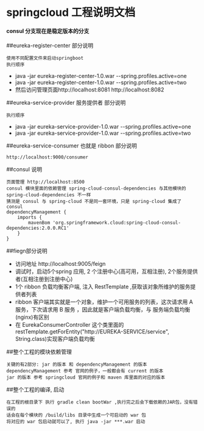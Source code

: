 # springcloud 工程说明文档

#### consul 分支现在是稳定版本的分支

##eureka-register-center 部分说明
```
使用不同配置文件来启动springboot
执行顺序 
```
* java -jar eureka-register-center-1.0.war --spring.profiles.active=one
* java -jar eureka-register-center-1.0.war --spring.profiles.active=two
* 然后访问管理页面http://localhost:8081  http://localhost:8082


##eureka-service-provider 服务提供者 部分说明
```
执行顺序
```
* java -jar eureka-service-provider-1.0.war --spring.profiles.active=one
* java -jar eureka-service-provider-1.0.war --spring.profiles.active=two

##eureka-service-consumer 也就是 ribbon 部分说明
```
http://localhost:9000/consumer
```

##consul 说明
```
页面管理 http://localhost:8500
consul 模块里面的依赖管理 spring-cloud-consul-dependencies 与其他模块的 spring-cloud-dependencies 不一样
猜测是 consul 与 spring-cloud 不是同一套环境，只是 spring-cloud 集成了 consul 
dependencyManagement {
    imports {
        mavenBom 'org.springframework.cloud:spring-cloud-consul-dependencies:2.0.0.RC1'
    }
}
```

##fiegn部分说明

* 访问地址 http://localhost:9005/feign
* 调试时，启动5个spring 应用, 2 个注册中心(高可用，互相注册), 2个服务提供者(互相注册到注册中心)
* 1个 ribbon 负载均衡客户端, 注入 RestTemplate ,获取该对象所维护的服务提供者列表
* ribbon 客户端其实就是一个对象，维护一个可用服务的列表，这次请求用 A 服务，下次请求用 B 服务
    ，因此就是客户端负载均衡，与 服务端负载均衡(nginx)有区别
* 在 EurekaConsumerController 这个类里面的
   restTemplate.getForEntity("http://EUREKA-SERVICE/service", String.class)实现客户端负载均衡



##整个工程的模块依赖管理
```
关键的有2部分: jar 的版本 和 dependencyManagement 的版本
dependencyManagement 参考 官网的例子，一般都会有 current 的版本
jar 的版本 参考 springcloud 官网的例子和 maven 库里面的对应的版本
```

##整个工程的编译, 启动
```
在工程的根目录下 执行 gradle clean bootWar ,执行完之后会下载依赖的JAR包，没有错误的
话会在每个模块的 /build/libs 目录中生成一个可启动的 war 包
将对应的 war 包启动就可以了, 执行 java -jar ***.war 启动
```





